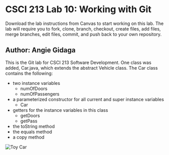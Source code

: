 # CSCI 213 Lab 10: Working with Git
Download the lab instructions from Canvas to start working on this lab. The lab will require you to fork, clone, branch, checkout, create files, add files, merge branches, edit files, commit, and push back to your own repository.

## __Author:__ Angie Gidaga

This is the Git lab for CSCI 213 Software Development. One class was added, Car.java,
which extends the abstract Vehicle class. The Car class contains the following:

* two instance variables
	* numOfDoors
	* numOfPassengers
* a parameterized constructor for all current and super instance variables
 	* Car
* getters for the instance variables in this class
	* getDoors
	* getPass
* the toString method
* the equals method
* a copy method

![Toy Car](https://static.vecteezy.com/system/resources/previews/007/626/807/original/toy-car-for-2d-cartoon-animation-city-cars-and-vehicles-transport-free-vector.jpg)